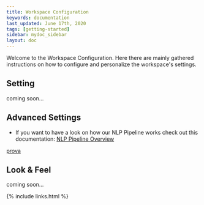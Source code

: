 ```yaml
---
title: Workspace Configuration
keywords: documentation
last_updated: June 17th, 2020
tags: [getting-started]
sidebar: mydoc_sidebar
layout: doc
---
```


Welcome to the Workspace Configuration. Here there are mainly gathered instructions on how to configure and personalize the workspace's settings.


## Setting

coming soon...

## Advanced Settings

+ If you want to have a look on how our NLP Pipeline works check out this documentation: [NLP Pipeline Overview]

[prova](/docs/NLP-pipeline-overview)

## Look & Feel

coming soon...



[NLP Pipeline Overview]: </docs/NLP-pipeline-overview>


{% include links.html %}
